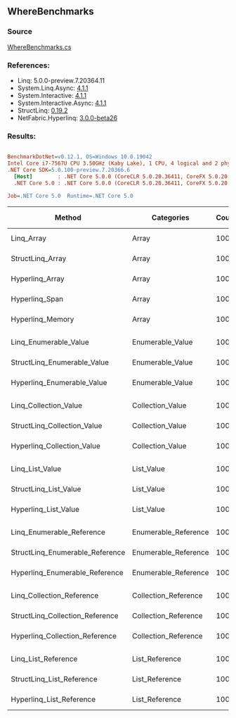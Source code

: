 ﻿## WhereBenchmarks

### Source
[WhereBenchmarks.cs](../NetFabric.Hyperlinq.Benchmarks/Benchmarks/WhereBenchmarks.cs)

### References:
- Linq: 5.0.0-preview.7.20364.11
- System.Linq.Async: [4.1.1](https://www.nuget.org/packages/System.Linq.Async/4.1.1)
- System.Interactive: [4.1.1](https://www.nuget.org/packages/System.Interactive/4.1.1)
- System.Interactive.Async: [4.1.1](https://www.nuget.org/packages/System.Interactive.Async/4.1.1)
- StructLinq: [0.19.2](https://www.nuget.org/packages/StructLinq/0.19.2)
- NetFabric.Hyperlinq: [3.0.0-beta26](https://www.nuget.org/packages/NetFabric.Hyperlinq/3.0.0-beta26)

### Results:
``` ini

BenchmarkDotNet=v0.12.1, OS=Windows 10.0.19042
Intel Core i7-7567U CPU 3.50GHz (Kaby Lake), 1 CPU, 4 logical and 2 physical cores
.NET Core SDK=5.0.100-preview.7.20366.6
  [Host]        : .NET Core 5.0.0 (CoreCLR 5.0.20.36411, CoreFX 5.0.20.36411), X64 RyuJIT
  .NET Core 5.0 : .NET Core 5.0.0 (CoreCLR 5.0.20.36411, CoreFX 5.0.20.36411), X64 RyuJIT

Job=.NET Core 5.0  Runtime=.NET Core 5.0  

```
|                          Method |           Categories | Count |       Mean |    Error |  StdDev | Ratio |  Gen 0 | Gen 1 | Gen 2 | Allocated |
|-------------------------------- |--------------------- |------ |-----------:|---------:|--------:|------:|-------:|------:|------:|----------:|
|                      Linq_Array |                Array |   100 |   508.7 ns |  3.68 ns | 3.26 ns |  1.00 | 0.0229 |     - |     - |      48 B |
|                StructLinq_Array |                Array |   100 |   460.1 ns |  6.11 ns | 5.71 ns |  0.90 |      - |     - |     - |         - |
|                 Hyperlinq_Array |                Array |   100 |   358.8 ns |  2.50 ns | 2.22 ns |  0.71 |      - |     - |     - |         - |
|                  Hyperlinq_Span |                Array |   100 |   409.5 ns |  3.00 ns | 2.66 ns |  0.80 |      - |     - |     - |         - |
|                Hyperlinq_Memory |                Array |   100 |   339.2 ns |  2.97 ns | 2.77 ns |  0.67 |      - |     - |     - |         - |
|                                 |                      |       |            |          |         |       |        |       |       |           |
|           Linq_Enumerable_Value |     Enumerable_Value |   100 | 1,452.5 ns | 10.03 ns | 9.39 ns |  1.00 | 0.0420 |     - |     - |      88 B |
|     StructLinq_Enumerable_Value |     Enumerable_Value |   100 | 1,343.8 ns | 10.21 ns | 9.55 ns |  0.93 | 0.0153 |     - |     - |      32 B |
|      Hyperlinq_Enumerable_Value |     Enumerable_Value |   100 |   364.3 ns |  1.96 ns | 1.83 ns |  0.25 |      - |     - |     - |         - |
|                                 |                      |       |            |          |         |       |        |       |       |           |
|           Linq_Collection_Value |     Collection_Value |   100 | 1,444.5 ns | 11.20 ns | 9.93 ns |  1.00 | 0.0420 |     - |     - |      88 B |
|     StructLinq_Collection_Value |     Collection_Value |   100 | 1,356.4 ns |  9.63 ns | 8.54 ns |  0.94 | 0.0153 |     - |     - |      32 B |
|      Hyperlinq_Collection_Value |     Collection_Value |   100 |   349.7 ns |  1.58 ns | 1.23 ns |  0.24 |      - |     - |     - |         - |
|                                 |                      |       |            |          |         |       |        |       |       |           |
|                 Linq_List_Value |           List_Value |   100 | 1,449.5 ns |  9.07 ns | 8.48 ns |  1.00 | 0.0420 |     - |     - |      88 B |
|           StructLinq_List_Value |           List_Value |   100 | 1,333.7 ns |  8.95 ns | 7.93 ns |  0.92 | 0.0153 |     - |     - |      32 B |
|            Hyperlinq_List_Value |           List_Value |   100 |   812.0 ns |  3.63 ns | 3.22 ns |  0.56 |      - |     - |     - |         - |
|                                 |                      |       |            |          |         |       |        |       |       |           |
|       Linq_Enumerable_Reference | Enumerable_Reference |   100 | 1,043.3 ns |  4.19 ns | 3.92 ns |  1.00 | 0.0420 |     - |     - |      88 B |
| StructLinq_Enumerable_Reference | Enumerable_Reference |   100 |   826.2 ns |  3.28 ns | 3.07 ns |  0.79 | 0.0153 |     - |     - |      32 B |
|  Hyperlinq_Enumerable_Reference | Enumerable_Reference |   100 |   970.4 ns |  7.55 ns | 6.69 ns |  0.93 | 0.0153 |     - |     - |      32 B |
|                                 |                      |       |            |          |         |       |        |       |       |           |
|       Linq_Collection_Reference | Collection_Reference |   100 | 1,026.8 ns | 10.63 ns | 9.95 ns |  1.00 | 0.0420 |     - |     - |      88 B |
| StructLinq_Collection_Reference | Collection_Reference |   100 |   848.1 ns |  5.70 ns | 4.76 ns |  0.83 | 0.0153 |     - |     - |      32 B |
|  Hyperlinq_Collection_Reference | Collection_Reference |   100 |   961.2 ns |  6.05 ns | 5.37 ns |  0.94 | 0.0153 |     - |     - |      32 B |
|                                 |                      |       |            |          |         |       |        |       |       |           |
|             Linq_List_Reference |       List_Reference |   100 | 1,043.2 ns |  5.18 ns | 4.59 ns |  1.00 | 0.0420 |     - |     - |      88 B |
|       StructLinq_List_Reference |       List_Reference |   100 |   875.8 ns |  4.42 ns | 3.92 ns |  0.84 | 0.0153 |     - |     - |      32 B |
|        Hyperlinq_List_Reference |       List_Reference |   100 |   813.4 ns |  4.69 ns | 3.92 ns |  0.78 |      - |     - |     - |         - |
